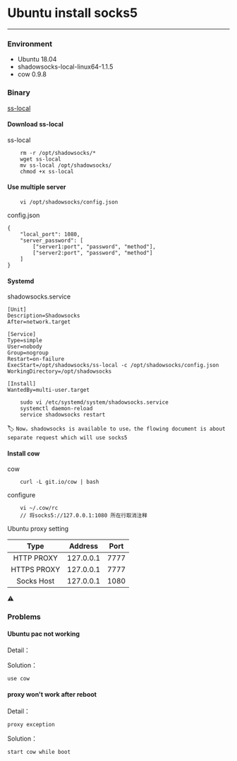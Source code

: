 # Ubuntu install socks5

------

### Environment
 - Ubuntu 18.04 
 - shadowsocks-local-linux64-1.1.5
 - cow 0.9.8

### Binary

[ss-local](uploads/e27a7926727b7dea460ae6c4d739c719/ss-local)

####  Download ss-local

ss-local
```
    rm -r /opt/shadowsocks/*
    wget ss-local
    mv ss-local /opt/shadowsocks/
    chmod +x ss-local
```

#### Use multiple server


```
    vi /opt/shadowsocks/config.json
```

config.json
```
{
	"local_port": 1080,
	"server_password": [
		["server1:port", "password", "method"],
		["server2:port", "password", "method"]
	]
}
```

#### Systemd

shadowsocks.service
```
[Unit]
Description=Shadowsocks
After=network.target

[Service]
Type=simple
User=nobody
Group=nogroup
Restart=on-failure
ExecStart=/opt/shadowsocks/ss-local -c /opt/shadowsocks/config.json
WorkingDirectory=/opt/shadowsocks

[Install]
WantedBy=multi-user.target
```
```
    sudo vi /etc/systemd/system/shadowsocks.service
    systemctl daemon-reload
    service shadowsocks restart
```

:label: `Now，shadowsocks is available to use，the flowing document is about separate request which will use socks5`

#### Install cow

cow
```
    curl -L git.io/cow | bash
```

configure
```
    vi ~/.cow/rc
    // 将socks5://127.0.0.1:1080 所在行取消注释
```

Ubuntu proxy setting

| Type | Address | Port |
|:----:|:-------:|:----:|
| HTTP PROXY |  127.0.0.1 | 7777 |
| HTTPS PROXY | 127.0.0.1 | 7777 |
| Socks Host | 127.0.0.1 | 1080 |

:warning: 

### Problems

#### Ubuntu pac not working

Detail：

    
    
Solution：

    use cow
    
#### proxy won't work after reboot

Detail：

    proxy exception
    
Solution：

    start cow while boot

